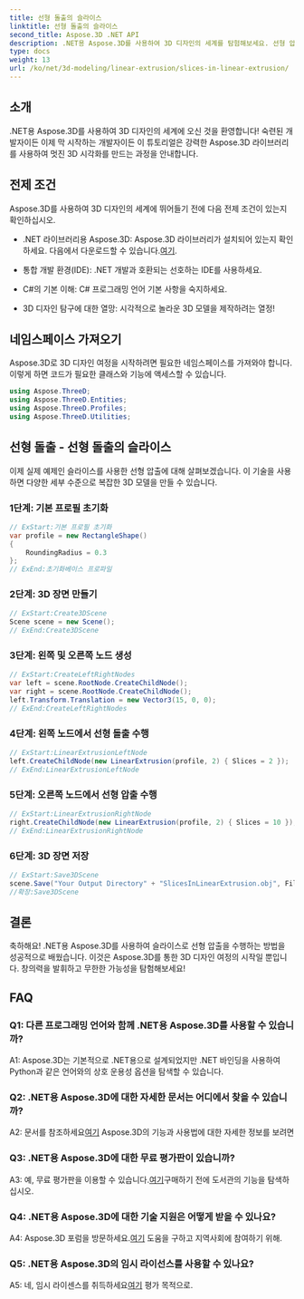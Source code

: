 ```yaml
---
title: 선형 돌출의 슬라이스
linktitle: 선형 돌출의 슬라이스
second_title: Aspose.3D .NET API
description: .NET용 Aspose.3D를 사용하여 3D 디자인의 세계를 탐험해보세요. 선형 압출 튜토리얼을 사용하여 멋진 모델을 만들어 보세요.
type: docs
weight: 13
url: /ko/net/3d-modeling/linear-extrusion/slices-in-linear-extrusion/
---
```

## 소개

.NET용 Aspose.3D를 사용하여 3D 디자인의 세계에 오신 것을 환영합니다! 숙련된 개발자이든 이제 막 시작하는 개발자이든 이 튜토리얼은 강력한 Aspose.3D 라이브러리를 사용하여 멋진 3D 시각화를 만드는 과정을 안내합니다.

## 전제 조건

Aspose.3D를 사용하여 3D 디자인의 세계에 뛰어들기 전에 다음 전제 조건이 있는지 확인하십시오.

-  .NET 라이브러리용 Aspose.3D: Aspose.3D 라이브러리가 설치되어 있는지 확인하세요. 다음에서 다운로드할 수 있습니다.[여기](https://releases.aspose.com/3d/net/).

- 통합 개발 환경(IDE): .NET 개발과 호환되는 선호하는 IDE를 사용하세요.

- C#의 기본 이해: C# 프로그래밍 언어 기본 사항을 숙지하세요.

- 3D 디자인 탐구에 대한 열망: 시각적으로 놀라운 3D 모델을 제작하려는 열정!

## 네임스페이스 가져오기

Aspose.3D로 3D 디자인 여정을 시작하려면 필요한 네임스페이스를 가져와야 합니다. 이렇게 하면 코드가 필요한 클래스와 기능에 액세스할 수 있습니다.

```csharp
using Aspose.ThreeD;
using Aspose.ThreeD.Entities;
using Aspose.ThreeD.Profiles;
using Aspose.ThreeD.Utilities;
```

## 선형 돌출 - 선형 돌출의 슬라이스

이제 실제 예제인 슬라이스를 사용한 선형 압출에 대해 살펴보겠습니다. 이 기술을 사용하면 다양한 세부 수준으로 복잡한 3D 모델을 만들 수 있습니다.

### 1단계: 기본 프로필 초기화

```csharp
// ExStart:기본 프로필 초기화
var profile = new RectangleShape()
{
    RoundingRadius = 0.3
};
// ExEnd:초기화베이스 프로파일
```

### 2단계: 3D 장면 만들기

```csharp
// ExStart:Create3DScene
Scene scene = new Scene();
// ExEnd:Create3DScene
```

### 3단계: 왼쪽 및 오른쪽 노드 생성

```csharp
// ExStart:CreateLeftRightNodes
var left = scene.RootNode.CreateChildNode();
var right = scene.RootNode.CreateChildNode();
left.Transform.Translation = new Vector3(15, 0, 0);
// ExEnd:CreateLeftRightNodes
```

### 4단계: 왼쪽 노드에서 선형 돌출 수행

```csharp
// ExStart:LinearExtrusionLeftNode
left.CreateChildNode(new LinearExtrusion(profile, 2) { Slices = 2 });
// ExEnd:LinearExtrusionLeftNode
```

### 5단계: 오른쪽 노드에서 선형 압출 수행

```csharp
// ExStart:LinearExtrusionRightNode
right.CreateChildNode(new LinearExtrusion(profile, 2) { Slices = 10 });
// ExEnd:LinearExtrusionRightNode
```

### 6단계: 3D 장면 저장

```csharp
// ExStart:Save3DScene
scene.Save("Your Output Directory" + "SlicesInLinearExtrusion.obj", FileFormat.WavefrontOBJ);
//확장:Save3DScene
```

## 결론

축하해요! .NET용 Aspose.3D를 사용하여 슬라이스로 선형 압출을 수행하는 방법을 성공적으로 배웠습니다. 이것은 Aspose.3D를 통한 3D 디자인 여정의 시작일 뿐입니다. 창의력을 발휘하고 무한한 가능성을 탐험해보세요!

## FAQ

### Q1: 다른 프로그래밍 언어와 함께 .NET용 Aspose.3D를 사용할 수 있습니까?

A1: Aspose.3D는 기본적으로 .NET용으로 설계되었지만 .NET 바인딩을 사용하여 Python과 같은 언어와의 상호 운용성 옵션을 탐색할 수 있습니다.

### Q2: .NET용 Aspose.3D에 대한 자세한 문서는 어디에서 찾을 수 있습니까?

 A2: 문서를 참조하세요[여기](https://reference.aspose.com/3d/net/) Aspose.3D의 기능과 사용법에 대한 자세한 정보를 보려면

### Q3: .NET용 Aspose.3D에 대한 무료 평가판이 있습니까?

 A3: 예, 무료 평가판을 이용할 수 있습니다.[여기](https://releases.aspose.com/)구매하기 전에 도서관의 기능을 탐색하십시오.

### Q4: .NET용 Aspose.3D에 대한 기술 지원은 어떻게 받을 수 있나요?

 A4: Aspose.3D 포럼을 방문하세요.[여기](https://forum.aspose.com/c/3d/18) 도움을 구하고 지역사회에 참여하기 위해.

### Q5: .NET용 Aspose.3D의 임시 라이선스를 사용할 수 있나요?

 A5: 네, 임시 라이센스를 취득하세요[여기](https://purchase.aspose.com/temporary-license/) 평가 목적으로.